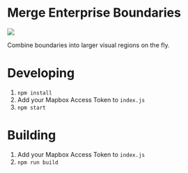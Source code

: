# Merge Enterprise Boundaries

![](https://cl.ly/0H3E0k2F2e3R/download/Image%202017-08-23%20at%209.38.50%20AM.png)

Combine boundaries into larger visual regions on the fly.

# Developing

1. `npm install` 
3. Add your Mapbox Access Token to `index.js`
2. `npm start`

# Building
1. Add your Mapbox Access Token to `index.js`
2. `npm run build`
